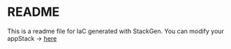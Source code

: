 # README
This is a readme file for IaC generated with StackGen.
You can modify your appStack -> [here](http://stage.dev.stackgen.com/appstacks/63a15407-1e02-4291-8745-31b5173082af)
